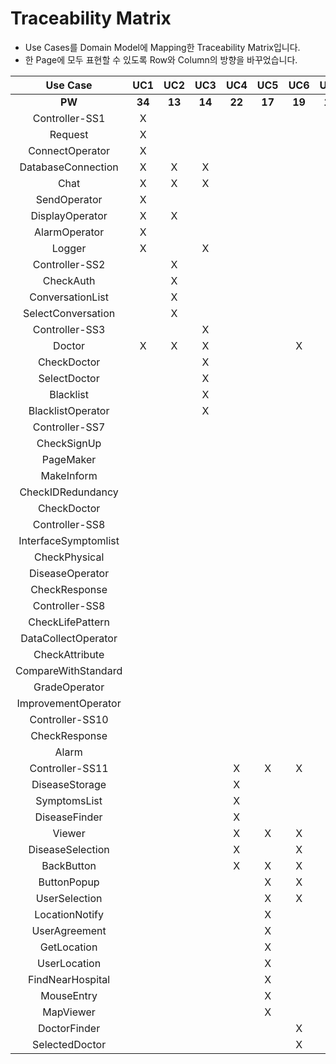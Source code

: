 # Traceability Matrix
- Use Cases를 Domain Model에 Mapping한 Traceability Matrix입니다.
- 한 Page에 모두 표현할 수 있도록 Row와 Column의 방향을 바꾸었습니다.

| **Use Case** | **UC1** | **UC2** | **UC3** | **UC4** | **UC5** | **UC6** | **UC7** | **UC8** | **UC9** | **UC10** |
|:------------:|:-------:|:-------:|:-------:|:-------:|:-------:|:-------:|:-------:|:-------:|:-------:|:--------:|
| **PW** | **34** | **13** | **14** | **22** | **17** | **19** | **18** | **8** | **11** | **20** |
| Controller-SS1 | X | | | | | | | | | |
| Request | X | | | | | | | | | |
| ConnectOperator | X | | | | | | | | | |
| DatabaseConnection | X | X | X | | | | X | X | X | X |
| Chat | X | X | X | | | | | | | |
| SendOperator | X | | | | | | | | | |
| DisplayOperator | X | X | | | | | | | | |
| AlarmOperator | X | | | | | | | | | |
| Logger | X | | X | | | | | | | |
| Controller-SS2 | | X | | | | | | | | |
| CheckAuth | | X | | | | | | | | |
| ConversationList | | X | | | | | | | | |
| SelectConversation | | X | | | | | | | | |
| Controller-SS3 | | | X | | | | | | | |
| Doctor | X | X | X | | | X | | | | |
| CheckDoctor | | | X | | | | | | | |
| SelectDoctor | | | X | | | | | | | |
| Blacklist | | | X | | | | | | | |
| BlacklistOperator | | | X | | | | | | | |
| Controller-SS7 | | | | | | | X | | | |
| CheckSignUp | | | | | | | X | | | |
| PageMaker | | | | | | | X | X | X | X |
| MakeInform | | | | | | | X | X | | X |
| CheckIDRedundancy | | | | | | | X | | | |
| CheckDoctor | | | | | | | X | | | |
| Controller-SS8 | | | | | | | | X | | |
| InterfaceSymptomlist| | | | | | | | X | | |
| CheckPhysical | | | | | | | | X | | |
| DiseaseOperator | | | | | | | | X | | |
| CheckResponse | | | | | | | | X | | |
| Controller-SS8 | | | | | | | | | X | |
| CheckLifePattern | | | | | | | | | X | |
| DataCollectOperator | | | | | | | | | X | |
| CheckAttribute | | | | | | | | | X | |
| CompareWithStandard | | | | | | | | | X | |
| GradeOperator | | | | | | | | | X | |
| ImprovementOperator | | | | | | | | | X | |
| Controller-SS10 | | | | | | | | | | X |
| CheckResponse | | | | | | | | | | X |
| Alarm | | | | | | | | | | X |
| Controller-SS11 | | | | X | X | X | | | | |
| DiseaseStorage | | | | X | | | | | | |
| SymptomsList | | | | X | | | | | | |
| DiseaseFinder | | | | X | | | | | | |
| Viewer | | | | X | X | X | | | | |
| DiseaseSelection | | | | X | | X | | | | |
| BackButton | | | | X | X | X | | | | |
| ButtonPopup | | | | | X | X | | | | |
| UserSelection | | | | | X | X | | | | |
| LocationNotify | | | | | X | | | | | |
| UserAgreement | | | | | X | | | | | |
| GetLocation | | | | | X | | | | | |
| UserLocation | | | | | X | | | | | |
| FindNearHospital | | | | | X | | | | | |
| MouseEntry | | | | | X | | | | | |
| MapViewer | | | | | X | | | | | |
| DoctorFinder | | | | | | X | | | | |
| SelectedDoctor | | | | | | X | | | | |
